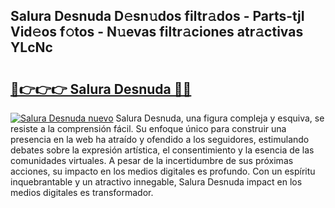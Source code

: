 ## Salura Desnuda D𝚎sn𝚞dos filtr𝚊dos - Parts-tjI Vid𝚎os f𝚘tos - N𝚞evas filtr𝚊ciones atr𝚊ctivas YLcNc

# <h2><a href="http://mb9d2sn.tromn.icu/?c=Salura+Desnuda">🔗👉👉👉 Salura Desnuda 🔗🔗</a></h2>

[![Salura Desnuda nuevo](https://i.imgur.com/pEAQMta.gif)](http://mb9d2sn.tromn.icu/?c=Salura+Desnuda)
Salura Desnuda, una figura compleja y esquiva, se resiste a la comprensión fácil. Su enfoque único para construir una presencia en la web ha atraído y ofendido a los seguidores, estimulando debates sobre la expresión artística, el consentimiento y la esencia de las comunidades virtuales. A pesar de la incertidumbre de sus próximas acciones, su impacto en los medios digitales es profundo. Con un espíritu inquebrantable y un atractivo innegable, Salura Desnuda impact en los medios digitales es transformador.
